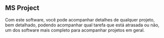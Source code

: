 ## MS Project

Com este software, você pode acompanhar detalhes de qualquer projeto, bem detalhado, podendo acompanhar qual tarefa 
que está atrasada ou não, um dos software mais completo para acompanhar projetos em geral. 